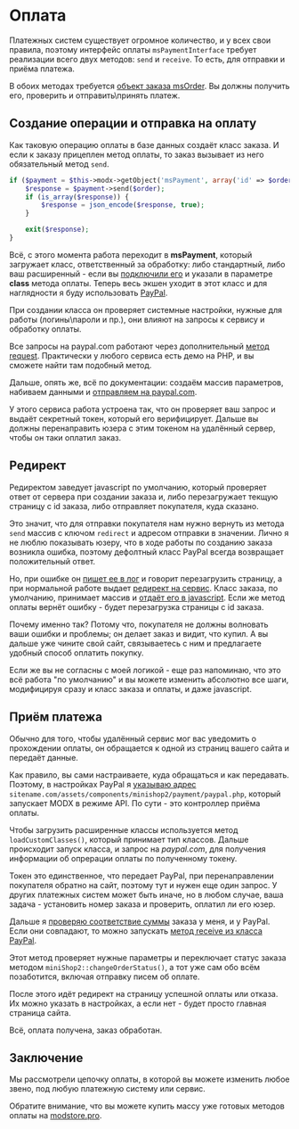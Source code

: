 # Оплата

Платежных систем существует огромное количество, и у всех свои правила, поэтому интерфейс оплаты `msPaymentInterface` требует реализации всего двух методов: `send` и `receive`.
То есть, для отправки и приёма платежа.

В обоих методах требуется [объект заказа msOrder][1]. Вы должны получить его, проверить и отправить\принять платеж.

## Создание операции и отправка на оплату

Как таковую операцию оплаты в базе данных создаёт класс заказа.
И если к заказу прицеплен метод оплаты, то заказ вызывает из него обязательный метод `send`.

``` php
if ($payment = $this->modx->getObject('msPayment', array('id' => $order->get('payment'), 'active' => 1))) {
    $response = $payment->send($order);
    if (is_array($response)) {
        $response = json_encode($response, true);
    }

    exit($response);
}
```

Всё, с этого момента работа переходит в **msPayment**, который загружает класс, ответственный за обработку: либо стандартный, либо ваш расширенный - если вы [подключили его][2] и указали в параметре **class** метода оплаты.
Теперь весь экшен уходит в этот класс и для наглядности я буду использовать [PayPal][10].

При создании класса он проверяет системные настройки, нужные для работы (логины\пароли и пр.), они влияют на запросы к сервису и обработку оплаты.

Все запросы на paypal.com работают через дополнительный [метод request][11].
Практически у любого сервиса есть демо на PHP, и вы сможете найти там подобный метод.

Дальше, опять же, всё по документации: создаём массив параметров, набиваем данными и [отправляем на paypal.com][12].

У этого сервиса работа устроена так, что он проверяет ваш запрос и выдаёт секретный токен, который его верифицирует.
Дальше вы должны перенаправить юзера с этим токеном на удалённый сервер, чтобы он таки оплатил заказ.

## Редирект

Редиректом заведует javascript по умолчанию, который проверяет ответ от сервера при создании заказа и, либо перезагружает текщую страницу с id заказа, либо отправляет покупателя, куда сказано.

Это значит, что для отправки покупателя нам нужно вернуть из метода `send` массив с ключом `redirect` и адресом отправки в значении.
Лично я не люблю показывать юзеру, что в ходе работы по созданию заказа возникла ошибка, поэтому дефолтный класс PayPal всегда возвращает положительный ответ.

Но, при ошибке он [пишет ее в лог][13] и говорит перезагрузить страницу, а при нормальной работе выдает [редирект на сервис][14].
Класс заказа, по умолчанию, принимает массив и [отдаёт его в javascript][15].
Если же метод оплаты вернёт ошибку - будет перезагрузка страницы с id заказа.

Почему именно так? Потому что, покупателя не должны волновать ваши ошибки и проблемы; он делает заказ и видит, что купил.
А вы дальше уже чините свой сайт, связываетесь с ним и предлагаете удобный способ оплатить покупку.

Если же вы не согласны с моей логикой - еще раз напоминаю, что это всё работа "по умолчанию" и вы можете изменить абсолютно все шаги, модифицируя сразу и класс заказа и оплаты, и даже javascript.

## Приём платежа

Обычно для того, чтобы удалённый сервис мог вас уведомить о прохождении оплаты, он обращается к одной из страниц вашего сайта и передаёт данные.

Как правило, вы сами настраиваете, куда обращаться и как передавать.
Поэтому, в настройках PayPal я [указываю адрес][16] `sitename.com/assets/components/minishop2/payment/paypal.php`, который запускает MODX в режиме API.
По сути - это контроллер приёма оплаты.

Чтобы загрузить расширенные классы используется метод `loadCustomClasses()`, который принимает тип классов.
Дальше происходит запуск класса, и запрос на *paypal.com*, для получения информации об опрерации оплаты по полученному токену.

Токен это единственное, что передает PayPal, при перенаправлении покупателя обратно на сайт, поэтому тут и нужен еще один запрос.
У других платежных систем может быть иначе, но в любом случае, ваша задача - установить номер заказа и проверить, оплатил ли его юзер.

Дальше я [проверяю соответствие суммы][17] заказа у меня, и у PayPal. Если они совпадают, то можно запускать [метод receive из класса PayPal][18].

Этот метод проверяет нужные параметры и переключает статус заказа методом `miniShop2::changeOrderStatus()`, а тот уже сам обо всём позаботится, включая отправку писем об оплате.

После этого идёт редирект на страницу успешной оплаты или отказа.
Их можно указать в настройках, а если нет - будет просто главная страница сайта.

Всё, оплата получена, заказ обработан.

## Заключение

Мы рассмотрели цепочку оплаты, в которой вы можете изменить любое звено, под любую платежную систему или сервис.

Обратите внимание, что вы можете купить массу уже готовых методов оплаты на [modstore.pro][2].

[1]: /components/02_miniShop2/03_Разработка/03_Службы/02_Заказ.md
[2]: https://modstore.pro/packages/integration/?resource|parent=1260
[10]: https://github.com/bezumkin/miniShop2/blob/c384bddbedfc6b0cc0c7046a8ba2393979300cff/core/components/minishop2/custom/payment/paypal.class.php
[11]: https://github.com/bezumkin/miniShop2/blob/c384bddbedfc6b0cc0c7046a8ba2393979300cff/core/components/minishop2/custom/payment/paypal.class.php#L103
[12]: https://github.com/bezumkin/miniShop2/blob/c384bddbedfc6b0cc0c7046a8ba2393979300cff/core/components/minishop2/custom/payment/paypal.class.php#L29
[13]: https://github.com/bezumkin/miniShop2/blob/c384bddbedfc6b0cc0c7046a8ba2393979300cff/core/components/minishop2/custom/payment/paypal.class.php#L62
[14]: https://github.com/bezumkin/miniShop2/blob/c384bddbedfc6b0cc0c7046a8ba2393979300cff/core/components/minishop2/custom/payment/paypal.class.php#L59
[15]: https://github.com/bezumkin/miniShop2/blob/c384bddbedfc6b0cc0c7046a8ba2393979300cff/core/components/minishop2/model/minishop2/msorderhandler.class.php#L285
[16]: https://github.com/bezumkin/miniShop2/blob/c384bddbedfc6b0cc0c7046a8ba2393979300cff/core/components/minishop2/custom/payment/paypal.class.php#L36
[17]: https://github.com/bezumkin/miniShop2/blob/c384bddbedfc6b0cc0c7046a8ba2393979300cff/assets/components/minishop2/payment/paypal.php#L31
[18]: https://github.com/bezumkin/miniShop2/blob/c384bddbedfc6b0cc0c7046a8ba2393979300cff/core/components/minishop2/custom/payment/paypal.class.php#L69
